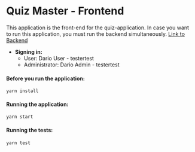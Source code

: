 # Quiz Master - Frontend

This application is the front-end for the quiz-application. In case you want to run this application, you must run the backend simultaneously. [Link to Backend](https://github.com/Darjow/QuizApp-Backend-Node)


* **Signing in:**
  * User:           Dario User  - testertest
  * Administrator:  Dario Admin - testertest



####  Before you run the application:
```yarn install```

####  Running the application: 
```yarn start```

#### Running the tests:
```yarn test```


